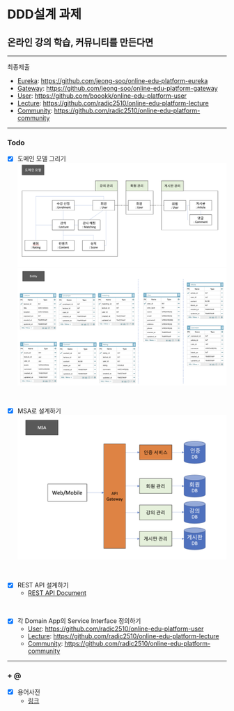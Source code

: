 # DDD설계 과제

## 온라인 강의 학습, 커뮤니티를 만든다면

---
최종제출

- [Eureka](https://github.com/jeong-soo/online-edu-platform-eureka): https://github.com/jeong-soo/online-edu-platform-eureka
- [Gateway](https://github.com/jeong-soo/online-edu-platform-gateway): https://github.com/jeong-soo/online-edu-platform-gateway
- [User](https://github.com/boookk/online-edu-platform-user): https://github.com/boookk/online-edu-platform-user
- [Lecture](https://github.com/radic2510/online-edu-platform-lecture): https://github.com/radic2510/online-edu-platform-lecture
- [Community](https://github.com/radic2510/online-edu-platform-community): https://github.com/radic2510/online-edu-platform-community


---

### Todo

- [x] 도메인 모델 그리기
    ![domain_model](./img/domain_model.png)
    ![entity](./img/entity.png)

<br>    

- [x] MSA로 설계하기
    ![domain_model](./img/msa.png)

<br>    

- [x] REST API 설계하기
    - [REST API Document](https://github.com/radic2510/online-edu-platform/blob/main/restapi.md)

<br>    

- [x] 각 Domain App의 Service Interface 정의하기
    - [User](https://github.com/radic2510/online-edu-platform-user): https://github.com/radic2510/online-edu-platform-user
    - [Lecture](https://github.com/radic2510/online-edu-platform-lecture): https://github.com/radic2510/online-edu-platform-lecture
    - [Community](https://github.com/radic2510/online-edu-platform-community): https://github.com/radic2510/online-edu-platform-community

---

### + @
- [x] 용어사전
    - [링크](https://github.com/radic2510/online-edu-platform/blob/main/Ubiqutious_language.md)
